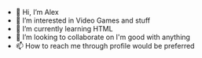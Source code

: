 - 👋 Hi, I’m Alex
- 👀 I’m interested in Video Games and stuff
- 🌱 I’m currently learning HTML
- 💞️ I’m looking to collaborate on I'm good with anything
- 📫 How to reach me through profile would be preferred

<!---
Alexinator345345/Alexinator345345 is a ✨ special ✨ repository because its `README.md` (this file) appears on your GitHub profile.
You can click the Preview link to take a look at your changes.
--->

